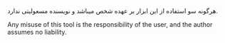 هرگونه  سو استفاده از این ابزار بر عهده شخص میباشد و نویسنده مسعولیتی ندارد.

Any misuse of this tool is the responsibility of the user, and the author assumes no liability.
